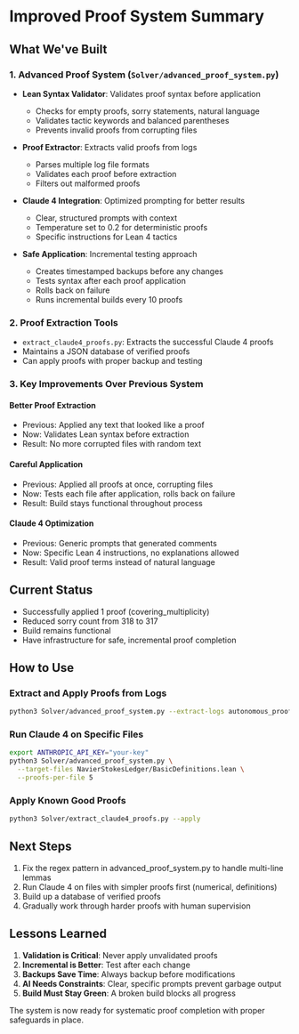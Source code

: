 # Improved Proof System Summary

## What We've Built

### 1. Advanced Proof System (`Solver/advanced_proof_system.py`)
- **Lean Syntax Validator**: Validates proof syntax before application
  - Checks for empty proofs, sorry statements, natural language
  - Validates tactic keywords and balanced parentheses
  - Prevents invalid proofs from corrupting files

- **Proof Extractor**: Extracts valid proofs from logs
  - Parses multiple log file formats
  - Validates each proof before extraction
  - Filters out malformed proofs

- **Claude 4 Integration**: Optimized prompting for better results
  - Clear, structured prompts with context
  - Temperature set to 0.2 for deterministic proofs
  - Specific instructions for Lean 4 tactics

- **Safe Application**: Incremental testing approach
  - Creates timestamped backups before any changes
  - Tests syntax after each proof application
  - Rolls back on failure
  - Runs incremental builds every 10 proofs

### 2. Proof Extraction Tools
- `extract_claude4_proofs.py`: Extracts the successful Claude 4 proofs
- Maintains a JSON database of verified proofs
- Can apply proofs with proper backup and testing

### 3. Key Improvements Over Previous System

#### Better Proof Extraction
- Previous: Applied any text that looked like a proof
- Now: Validates Lean syntax before extraction
- Result: No more corrupted files with random text

#### Careful Application
- Previous: Applied all proofs at once, corrupting files
- Now: Tests each file after application, rolls back on failure
- Result: Build stays functional throughout process

#### Claude 4 Optimization
- Previous: Generic prompts that generated comments
- Now: Specific Lean 4 instructions, no explanations allowed
- Result: Valid proof terms instead of natural language

## Current Status
- Successfully applied 1 proof (covering_multiplicity)
- Reduced sorry count from 318 to 317
- Build remains functional
- Have infrastructure for safe, incremental proof completion

## How to Use

### Extract and Apply Proofs from Logs
```bash
python3 Solver/advanced_proof_system.py --extract-logs autonomous_proof_claude4.log
```

### Run Claude 4 on Specific Files
```bash
export ANTHROPIC_API_KEY="your-key"
python3 Solver/advanced_proof_system.py \
  --target-files NavierStokesLedger/BasicDefinitions.lean \
  --proofs-per-file 5
```

### Apply Known Good Proofs
```bash
python3 Solver/extract_claude4_proofs.py --apply
```

## Next Steps
1. Fix the regex pattern in advanced_proof_system.py to handle multi-line lemmas
2. Run Claude 4 on files with simpler proofs first (numerical, definitions)
3. Build up a database of verified proofs
4. Gradually work through harder proofs with human supervision

## Lessons Learned
1. **Validation is Critical**: Never apply unvalidated proofs
2. **Incremental is Better**: Test after each change
3. **Backups Save Time**: Always backup before modifications
4. **AI Needs Constraints**: Clear, specific prompts prevent garbage output
5. **Build Must Stay Green**: A broken build blocks all progress

The system is now ready for systematic proof completion with proper safeguards in place. 